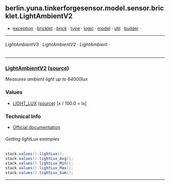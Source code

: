 
## berlin.yuna.tinkerforgesensor.model.sensor.bricklet.LightAmbientV2
* [exception](readmeDoc/berlin/yuna/tinkerforgesensor/model/exception/README.md) · [bricklet](readmeDoc/berlin/yuna/tinkerforgesensor/model/sensor/bricklet/README.md) · [brick](readmeDoc/berlin/yuna/tinkerforgesensor/model/sensor/brick/README.md) · [type](readmeDoc/berlin/yuna/tinkerforgesensor/model/type/README.md) · [logic](readmeDoc/berlin/yuna/tinkerforgesensor/logic/README.md) · [model](readmeDoc/berlin/yuna/tinkerforgesensor/model/README.md) · [util](readmeDoc/berlin/yuna/tinkerforgesensor/util/README.md) · [builder](readmeDoc/berlin/yuna/tinkerforgesensor/model/builder/README.md) · 

---
###### LightAmbientV3 · LightAmbientV2 · LightAmbient · 

---

### [LightAmbientV2](readmeDoc/berlin/yuna/tinkerforgesensor/model/sensor/bricklet/LightAmbientV2.md) ([source](src/main/java/berlin/yuna/tinkerforgesensor/model/sensor/bricklet/LightAmbientV2.java))

*Measures ambient light up to 64000lux*

### Values

* [LIGHT_LUX](readmeDoc/berlin/yuna/tinkerforgesensor/model/type/ValueType.md) ([source](src/main/java/berlin/yuna/tinkerforgesensor/model/type/ValueType.java)) [x / 100.0 = lx]
### Technical Info

* [Official documentation](https://www.tinkerforge.com/de/doc/Hardware/Bricklets/Ambient_Light_V2.html)
###### Getting lightLux examples
```java
stack.values().lightLux();
stack.values().lightLux_Avg();
stack.values().lightLux_Min();
stack.values().lightLux_Max();
stack.values().lightLux_Sum();
```

--- 
